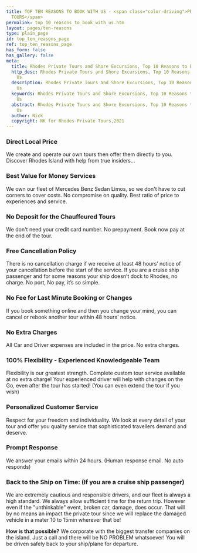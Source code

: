 ```yaml
---
title: TOP TEN REASONS TO BOOK WITH US - <span class="color-driving">PRIVATE CHAUFFEURED
  TOURS</span>
permalink: top_10_reasons_to_book_with_us.htm
layout: pages/ten-reasons
type: plain_page
id: top_ten_reasons_page
ref: top_ten_reasons_page
has_form: false
has_gallery: false
meta:
  title: Rhodes Private Tours and Shore Excursions, Top 10 Reasons to Book with Us
  http_desc: Rhodes Private Tours and Shore Excursions, Top 10 Reasons to Book with
    Us
  description: Rhodes Private Tours and Shore Excursions, Top 10 Reasons to Book with
    Us
  keywords: Rhodes Private Tours and Shore Excursions, Top 10 Reasons to Book with
    Us
  abstract: Rhodes Private Tours and Shore Excursions, Top 10 Reasons to Book with
    Us
  author: Nick
  copyright: NK for Rhodes Private Tours,2021
---
```


### Direct Local Price

We create and operate our own tours then offer them directly to you. Discover Rhodes Island with help from true insiders...

### Best Value for Money Services

We own our fleet of Mercedes Benz Sedan Limos, so we don't have to cut corners to cover costs. No compromise on quality. Best ratio of price to experiences and service.

### No Deposit for the Chauffeured Tours

We don't need your credit card number. No prepayment. Book now pay at the end of the tour.

### Free Cancellation Policy

There is no cancellation charge if we receive at least 48 hours’ notice of your cancellation before the start of the service. If you are a cruise ship passenger and for some reasons your ship doesn’t dock to Rhodes, no charge. No port, No pay, it’s so simple.

### No Fee for Last Minute Booking or Changes

If you book something online and then you change your mind, you can cancel or rebook another tour within 48 hours' notice.

### No Extra Charges

All Car and Driver expenses are included in the price. No extra charges.

### 100% Flexibility - Experienced Knowledgeable Team

Flexibility is our greatest strength. Complete custom tour service available at no extra charge! Your experienced driver will help with changes on the Go, even after the tour has started! (You can even extend the tour if you wish)

### Personalized Customer Service

Respect for your freedom and individuality. We look at every detail of your tour and offer you quality service that sophisticated travellers demand and deserve.

### Prompt Response

We answer your emails within 24 hours. (Human response email. No auto responds)

### Back to the Ship on Time: (If you are a cruise ship passenger)

We are extremely cautious and responsible drivers, and our fleet is always a high standard. We always allow sufficient time for the return trip. However even if the "unthinkable" event, broken car, damage, does occur. That will by no means an impact the private tour since we will replace the damaged vehicle in a mater 10 to 15min wherever that be!

**How is that possible?** We corporate with the biggest transfer companies on the island. Just a call and there will be NO PROBLEM whatsoever! You will be driven safely back to your ship/plane for departure.